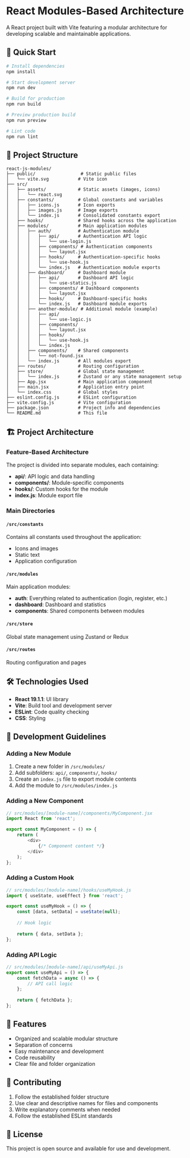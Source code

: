 # React Modules-Based Architecture

A React project built with Vite featuring a modular architecture for developing scalable and maintainable applications.

## 🚀 Quick Start

```bash
# Install dependencies
npm install

# Start development server
npm run dev

# Build for production
npm run build

# Preview production build
npm run preview

# Lint code
npm run lint
```

## 📁 Project Structure

``` text
react-js-modules/
├── public/                 # Static public files
│   └── vite.svg           # Vite icon
├── src/
│   ├── assets/            # Static assets (images, icons)
│   │   └── react.svg
│   ├── constants/         # Global constants and variables
│   │   ├── icons.js       # Icon exports
│   │   ├── images.js      # Image exports
│   │   └── index.js       # Consolidated constants export
│   ├── hooks/             # Shared hooks across the application
│   ├── modules/           # Main application modules
│   │   ├── auth/          # Authentication module
│   │   │   ├── api/       # Authentication API logic
│   │   │   │   └── use-login.js
│   │   │   ├── components/ # Authentication components
│   │   │   │   └── layout.jsx
│   │   │   ├── hooks/     # Authentication-specific hooks
│   │   │   │   └── use-hook.js
│   │   │   └── index.js   # Authentication module exports
│   │   ├── dashboard/     # Dashboard module
│   │   │   ├── api/       # Dashboard API logic
│   │   │   │   └── use-statics.js
│   │   │   ├── components/ # Dashboard components
│   │   │   │   └── layout.jsx
│   │   │   ├── hooks/     # Dashboard-specific hooks
│   │   │   └── index.js   # Dashboard module exports
│   │   ├── another-module/ # Additional module (example)
│   │   │   ├── api/
│   │   │   │   └── use-logic.js
│   │   │   ├── components/
│   │   │   │   └── layout.jsx
│   │   │   ├── hooks/
│   │   │   │   └── use-hook.js
│   │   │   └── index.js
│   │   ├── components/    # Shared components
│   │   │   └── not-found.jsx
│   │   └── index.js       # All modules export
│   ├── routes/            # Routing configuration
│   ├── store/             # Global state management
│   │   └── index.js       # Zustand or any state management setup
│   ├── App.jsx            # Main application component
│   ├── main.jsx           # Application entry point
│   └── index.css          # Global styles
├── eslint.config.js       # ESLint configuration
├── vite.config.js         # Vite configuration
├── package.json           # Project info and dependencies
└── README.md              # This file
```

## 🏗️ Project Architecture

### Feature-Based Architecture

The project is divided into separate modules, each containing:

- **api/**: API logic and data handling
- **components/**: Module-specific components
- **hooks/**: Custom hooks for the module
- **index.js**: Module export file

### Main Directories

#### `/src/constants`

Contains all constants used throughout the application:

- Icons and images
- Static text
- Application configuration

#### `/src/modules`

Main application modules:

- **auth**: Everything related to authentication (login, register, etc.)
- **dashboard**: Dashboard and statistics
- **components**: Shared components between modules

#### `/src/store`

Global state management using Zustand or Redux

#### `/src/routes`

Routing configuration and pages

## 🛠️ Technologies Used

- **React 19.1.1**: UI library
- **Vite**: Build tool and development server
- **ESLint**: Code quality checking
- **CSS**: Styling

## 📝 Development Guidelines

### Adding a New Module

1. Create a new folder in `/src/modules/`
2. Add subfolders: `api/`, `components/`, `hooks/`
3. Create an `index.js` file to export module contents
4. Add the module to `/src/modules/index.js`

### Adding a New Component

```javascript
// src/modules/[module-name]/components/MyComponent.jsx
import React from 'react';

export const MyComponent = () => {
    return (
        <div>
            {/* Component content */}
        </div>
    );
};
```

### Adding a Custom Hook

```javascript
// src/modules/[module-name]/hooks/useMyHook.js
import { useState, useEffect } from 'react';

export const useMyHook = () => {
    const [data, setData] = useState(null);
    
    // Hook logic
    
    return { data, setData };
};
```

### Adding API Logic

```javascript
// src/modules/[module-name]/api/useMyApi.js
export const useMyApi = () => {
    const fetchData = async () => {
        // API call logic
    };
    
    return { fetchData };
};
```

## 🎯 Features

- Organized and scalable modular structure
- Separation of concerns
- Easy maintenance and development
- Code reusability
- Clear file and folder organization

## 🤝 Contributing

1. Follow the established folder structure
2. Use clear and descriptive names for files and components
3. Write explanatory comments when needed
4. Follow the established ESLint standards

## 📄 License

This project is open source and available for use and development.
